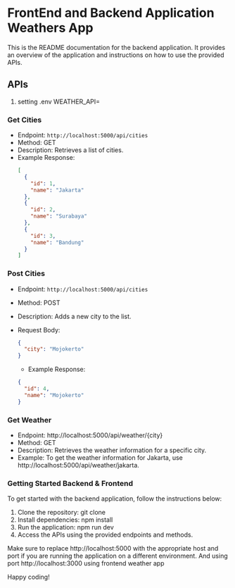 # FrontEnd and Backend Application Weathers App

This is the README documentation for the backend application. It provides an overview of the application and instructions on how to use the provided APIs.

## APIs
1. setting .env WEATHER_API=
### Get Cities

- Endpoint: `http://localhost:5000/api/cities`
- Method: GET
- Description: Retrieves a list of cities.
- Example Response:
  ```json
  [
    {
      "id": 1,
      "name": "Jakarta"
    },
    {
      "id": 2,
      "name": "Surabaya"
    },
    {
      "id": 3,
      "name": "Bandung"
    }
  ]
  ```

### Post Cities

- Endpoint: `http://localhost:5000/api/cities`
- Method: POST
- Description: Adds a new city to the list.
- Request Body:

  ```json
  {
    "city": "Mojokerto"
  }
  ```

  - Example Response:

  ```json
  {
    "id": 4,
    "name": "Mojokerto"
  }
  ```

### Get Weather

- Endpoint: http://localhost:5000/api/weather/{city}
- Method: GET
- Description: Retrieves the weather information for a specific city.
- Example: To get the weather information for Jakarta, use http://localhost:5000/api/weather/jakarta.

### Getting Started Backend & Frontend

To get started with the backend application, follow the instructions below:

1. Clone the repository: git clone <repository-url>
2. Install dependencies: npm install
3. Run the application: npm run dev
4. Access the APIs using the provided endpoints and methods.

Make sure to replace http://localhost:5000 with the appropriate host and port if you are running the application on a different environment.
And using port http://localhost:3000 using frontend weather app

Happy coding!
